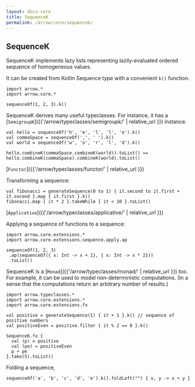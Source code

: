 ```yaml
---
layout: docs-core
title: SequenceK
permalink: /arrow/core/sequencek/
---
```


## SequenceK




SequenceK implements lazy lists representing lazily-evaluated ordered sequence of homogeneous values.

It can be created from Kotlin Sequence type with a convenient `k()` function.

```kotlin:ank
import arrow.*
import arrow.core.*

sequenceOf(1, 2, 3).k()
```

SequenceK derives many useful typeclasses. For instance, it has a [`SemigroupK`]({{'/arrow/typeclasses/semigroupk/' | relative_url }}) instance.

```kotlin:ank
val hello = sequenceOf('h', 'e', 'l', 'l', 'o').k()
val commaSpace = sequenceOf(',', ' ').k()
val world = sequenceOf('w', 'o', 'r', 'l', 'd').k()

hello.combineK(commaSpace.combineK(world)).toList() == hello.combineK(commaSpace).combineK(world).toList()
```

[`Functor`]({{'/arrow/typeclasses/functor/' | relative_url }})

Transforming a sequence:
```kotlin:ank
val fibonacci = generateSequence(0 to 1) { it.second to it.first + it.second }.map { it.first }.k()
fibonacci.map { it * 2 }.takeWhile { it < 10 }.toList()
```

[`Applicative`]({{'/arrow/typeclasses/applicative/' | relative_url }})

Applying a sequence of functions to a sequence:
```kotlin:ank
import arrow.core.extensions.*
import arrow.core.extensions.sequence.apply.ap

sequenceOf(1, 2, 3)
 .ap(sequenceOf({ x: Int -> x + 1}, { x: Int -> x * 2}))
 .toList()
```

SequenceK is a [`Monad`]({{'/arrow/typeclasses/monad/' | relative_url }}) too. For example, it can be used to model non-deterministic computations. (In a sense that the computations return an arbitrary number of results.)

```kotlin:ank
import arrow.typeclasses.*
import arrow.core.extensions.*
import arrow.core.extensions.fx

val positive = generateSequence(1) { it + 1 }.k() // sequence of positive numbers
val positiveEven = positive.filter { it % 2 == 0 }.k()

SequenceK.fx {
  val (p) = positive
  val (pe) = positiveEven
  p + pe
}.take(5).toList()
```

Folding a sequence,

```kotlin:ank
sequenceOf('a', 'b', 'c', 'd', 'e').k().foldLeft("") { x, y -> x + y }
```
